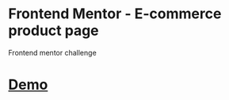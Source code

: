 # Frontend Mentor - E-commerce product page

Frontend mentor challenge

# [Demo](https://ecommerce-product-page-ecru.vercel.app/)

